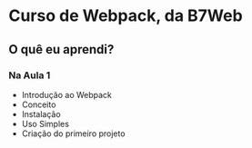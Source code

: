 # Curso de Webpack, da B7Web

## O quê eu aprendi?

### Na Aula 1

- Introdução ao Webpack
- Conceito
- Instalação
- Uso Simples
- Criação do primeiro projeto
